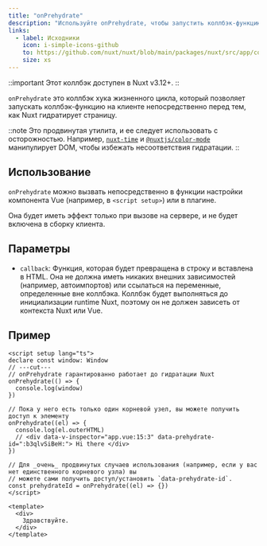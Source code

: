 ```yaml
---
title: "onPrehydrate"
description: "Используйте onPrehydrate, чтобы запустить коллбэк-функцию на клиенте непосредственно перед тем, как Nuxt гидратирует страницу."
links:
  - label: Исходники
    icon: i-simple-icons-github
    to: https://github.com/nuxt/nuxt/blob/main/packages/nuxt/src/app/composables/ssr.ts
    size: xs
---
```


::important
Этот коллбэк доступен в Nuxt v3.12+.
::

`onPrehydrate` это коллбэк хука жизненного цикла, который позволяет запускать коллбэк-функцию на клиенте непосредственно перед тем, как Nuxt гидратирует страницу.

::note
Это продвинутая утилита, и ее следует использовать с осторожностью. Например, [`nuxt-time`](https://github.com/danielroe/nuxt-time/pull/251) и [`@nuxtjs/color-mode`](https://github.com/nuxt-modules/color-mode/blob/main/src/script.js) манипулирует DOM, чтобы избежать несоответствия гидратации.
::

## Использование

`onPrehydrate` можно вызвать непосредственно в функции настройки компонента Vue (например, в `<script setup>`) или в плагине.

Она будет иметь эффект только при вызове на сервере, и не будет включена в сборку клиента.

## Параметры

- `callback`: Функция, которая будет превращена в строку и вставлена в HTML. Она не должна иметь никаких внешних зависимостей (например, автоимпортов) или ссылаться на переменные, определенные вне коллбэка. Коллбэк будет выполняться до инициализации runtime Nuxt, поэтому он не должен зависеть от контекста Nuxt или Vue.

## Пример

```vue twoslash [app.vue]
<script setup lang="ts">
declare const window: Window
// ---cut---
// onPrehydrate гарантированно работает до гидратации Nuxt
onPrehydrate(() => {
  console.log(window)
})

// Пока у него есть только один корневой узел, вы можете получить доступ к элементу
onPrehydrate((el) => {
  console.log(el.outerHTML)
  // <div data-v-inspector="app.vue:15:3" data-prehydrate-id=":b3qlvSiBeH:"> Hi there </div>
})

// Для _очень_ продвинутых случаев использования (например, если у вас нет единственного корневого узла) вы
// можете сами получить доступ/установить `data-prehydrate-id`.
const prehydrateId = onPrehydrate((el) => {})
</script>

<template>
  <div>
    Здравствуйте.
  </div>
</template>
```

